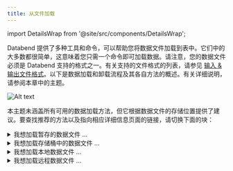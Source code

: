 ```yaml
---
title: 从文件加载
---
```


import DetailsWrap from '@site/src/components/DetailsWrap';

Databend 提供了多种工具和命令，可以帮助您将数据文件加载到表中。它们中的大多数都很简单，这意味着您只需一个命令即可加载数据。请注意，您的数据文件必须是 Databend 支持的格式之一。有关支持的文件格式的列表，请参见 [输入 & 输出文件格式](/sql/sql-reference/file-format-options)。以下是数据加载和卸载流程及其各自方法的概述。有关详细说明，请参阅本章中的主题。

![Alt text](/img/load/load-unload.jpeg)

本主题未涵盖所有可用的数据加载方法，但它根据数据文件的存储位置提供了建议。要查找推荐的方法以及指向相应详细信息页面的链接，请切换下面的块：

<DetailsWrap>

<details>
  <summary>我想加载暂存的数据文件 ...</summary>
  <div>
    <div>如果您的数据文件位于内部/外部 Stage 或用户 Stage 中，Databend 建议您使用 COPY INTO 命令加载它们。COPY INTO 命令是一个强大的工具，可以快速有效地加载大量数据。</div>
    <br/>
    <div>要了解有关使用 COPY INTO 命令从 Stage 加载数据的更多信息，请查看 <a href="stage">从 Stage 加载</a> 页面。此页面包含详细的教程，向您展示如何使用该命令从内部/外部 Stage 或用户 Stage 中的示例文件加载数据。</div>
  </div>
</details>

<details>
  <summary>我想加载存储桶中的数据文件 ...</summary>
  <div>
    <div>如果您的数据文件位于对象存储（如 Amazon S3、Google Cloud Storage 和 Microsoft Azure）上的存储桶或容器中，Databend 建议您使用 COPY INTO 命令加载它们。COPY INTO 命令是一个强大的工具，可以快速有效地加载大量数据。</div>
    <br/>
    <div>要了解有关使用 COPY INTO 命令从存储桶或容器加载数据的更多信息，请查看 <a href="s3">从存储桶加载</a> 页面。此页面包含一个教程，向您展示如何使用该命令从 Amazon S3 存储桶中的示例文件加载数据。</div>
  </div>
</details>

<details>
  <summary>我想加载本地数据文件 ...</summary>
  <div>
    <div>如果您的数据文件位于本地系统中，Databend 建议您使用 <a href="https://github.com/databendlabs/BendSQL">BendSQL</a>（Databend 原生 CLI 工具）加载它们，该工具允许您建立与 Databend 的连接并直接从 CLI 窗口执行查询。</div>
    <br/>
    <div>要了解有关使用 BendSQL 加载本地数据文件的更多信息，请查看 <a href="local">从本地文件加载</a> 页面。此页面包含教程，向您展示如何使用该工具从本地示例文件加载数据。</div>
  </div>
</details>

<details>
  <summary>我想加载远程数据文件 ...</summary>
  <div>
    <div>如果您的数据文件是远程数据文件，Databend 建议您使用 COPY INTO 命令加载它们。COPY INTO 命令是一个强大的工具，可以快速有效地加载大量数据。</div>
    <br/>
    <div>要了解有关使用 COPY INTO 命令加载远程数据文件的更多信息，请查看 <a href="http">从远程文件加载</a> 页面。此页面包含一个教程，向您展示如何使用该命令从远程示例文件加载数据。</div>
  </div>
</details>

</DetailsWrap>
